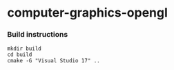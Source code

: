 # computer-graphics-opengl
### Build instructions
```
mkdir build
cd build
cmake -G "Visual Studio 17" ..
```